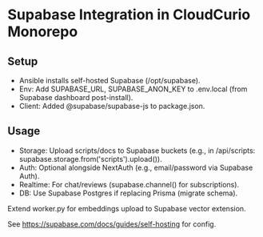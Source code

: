 # Supabase Integration in CloudCurio Monorepo

## Setup
- Ansible installs self-hosted Supabase (/opt/supabase).
- Env: Add SUPABASE_URL, SUPABASE_ANON_KEY to .env.local (from Supabase dashboard post-install).
- Client: Added @supabase/supabase-js to package.json.

## Usage
- Storage: Upload scripts/docs to Supabase buckets (e.g., in /api/scripts: supabase.storage.from('scripts').upload()).
- Auth: Optional alongside NextAuth (e.g., email/password via Supabase Auth).
- Realtime: For chat/reviews (supabase.channel() for subscriptions).
- DB: Use Supabase Postgres if replacing Prisma (migrate schema).

Extend worker.py for embeddings upload to Supabase vector extension.

See https://supabase.com/docs/guides/self-hosting for config.
